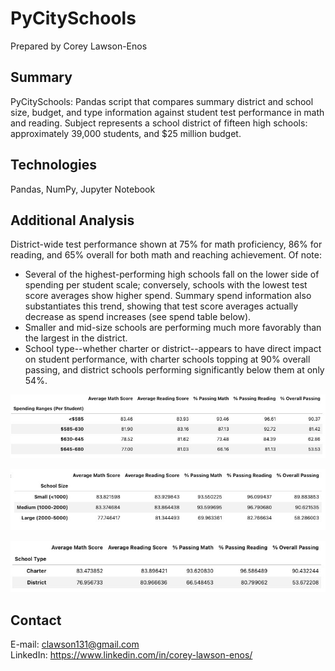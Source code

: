# PyCitySchools

Prepared by Corey Lawson-Enos

## Summary
PyCitySchools: Pandas script that compares summary district and school size, budget, and type information against student test performance in math and reading. Subject represents a school district of fifteen high schools: approximately 39,000 students, and $25 million budget. 

## Technologies
Pandas, NumPy, Jupyter Notebook

## Additional Analysis
District-wide test performance shown at 75% for math proficiency, 86% for reading, and 65% overall for both math and reaching achievement. Of note:
* Several of the highest-performing high schools fall on the lower side of spending per student scale; conversely, schools with the lowest test score averages show higher spend. Summary spend information also substantiates this trend, showing that test score averages actually decrease as spend increases (see spend table below).
* Smaller and mid-size schools are performing much more favorably than the largest in the district.
* School type--whether charter or district--appears to have direct impact on student performance, with charter schools topping at 90% overall passing, and district schools performing significantly below them at only 54%.

![alt text](https://github.com/clawson13/pandas-challenge/blob/main/PyCitySchools/images/scores_by_spend.jpg?raw=true)

![alt text](https://github.com/clawson13/pandas-challenge/blob/main/PyCitySchools/images/scores_by_size.jpg?raw=true)

![alt text](https://github.com/clawson13/pandas-challenge/blob/main/PyCitySchools/images/scores_by_type.jpg?raw=true)

## Contact
E-mail: clawson131@gmail.com<br>
LinkedIn: https://www.linkedin.com/in/corey-lawson-enos/
